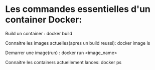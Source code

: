 
# Les commandes essentielles d'un container Docker:

Build un container : docker build

Connaitre les images actuelles(apres un build reussi): docker image ls

Demarrer une image(run) : docker run <image_name>

Connaitre les containers actuellement lances: docker ps



